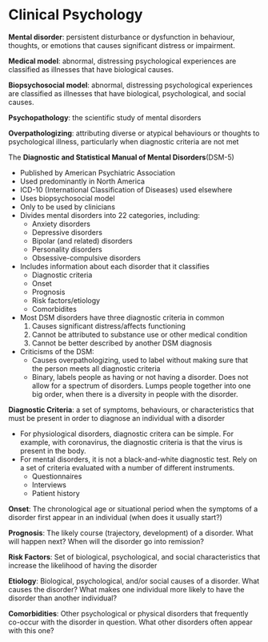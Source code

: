 # Clinical Psychology
**Mental disorder**: persistent disturbance or dysfunction in behaviour, thoughts, or emotions that causes significant distress or impairment.

**Medical model**: abnormal, distressing psychological experiences are classified as illnesses that have biological causes.

**Biopsychosocial model**: abnormal, distressing psychological experiences are classified as illnesses that have biological, psychological, and social causes.

**Psychopathology**: the scientific study of mental disorders

**Overpathologizing**: attributing diverse or atypical behaviours or thoughts to psychological illness, particularly when diagnostic criteria are not met

The **Diagnostic and Statistical Manual of Mental Disorders**(DSM-5)
* Published by American Psychiatric Association
* Used predominantly in North America
* ICD-10 (International Classification of Diseases) used elsewhere
* Uses biopsychosocial model
* Only to be used by clinicians
* Divides mental disorders into 22 categories, including:
	* Anxiety disorders
	* Depressive disorders
	* Bipolar (and related) disorders
	* Personality disorders
	* Obsessive-compulsive disorders
* Includes information about each disorder that it classifies
	* Diagnostic criteria
	* Onset
	* Prognosis
	* Risk factors/etiology
	* Comorbidites
* Most DSM disorders have three diagnostic criteria in common
	1. Causes significant distress/affects functioning
	2. Cannot be attributed to substance use or other medical condition
	3. Cannot be better described by another DSM diagnosis
* Criticisms of the DSM:
	* Causes overpathologizing, used to label without making sure that the person meets all diagnostic criteria
	* Binary, labels people as having or not having a disorder. Does not allow for a spectrum of disorders. Lumps people together into one big order, when there is a diversity in people with the disorder.

**Diagnostic Criteria**: a set of symptoms, behaviours, or characteristics that must be present in order to diagnose an individual with a disorder
* For physiological disorders, diagnostic critera can be simple. For example, with coronavirus, the diagnostic criteria is that the virus is present in the body.
* For mental disorders, it is not a black-and-white diagnostic test. Rely on a set of criteria evaluated with a number of different instruments.
	* Questionnaires
	* Interviews
	* Patient history

**Onset**: The chronological age or situational period when the symptoms of a disorder first appear in an individual (when does it usually start?)

**Prognosis**: The likely course (trajectory, development) of a disorder. What will happen next? When will the disorder go into remission?

**Risk Factors**: Set of biological, psychological, and social characteristics that increase the likelihood of having the disorder

**Etiology**: Biological, psychological, and/or social causes of a disorder. What causes the disorder? What makes one individual more likely to have the disorder than another individual?

**Comorbidities**: Other psychological or physical disorders that frequently co-occur with the disorder in question. What other disorders often appear with this one?
